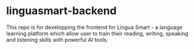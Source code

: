# linguasmart-backend 

This repo is for developping the frontend for Lingua Smart - a language learning platform 
which allow user to train their reading, writing, speaking and listening skills with powerful AI tools.
